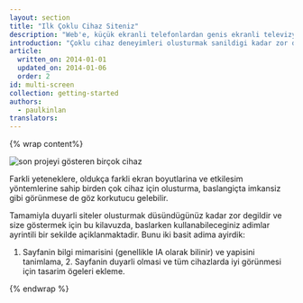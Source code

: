 ```yaml
---
layout: section
title: "Ilk Çoklu Cihaz Siteniz"
description: "Web'e, küçük ekranli telefonlardan genis ekranli televizyonlara kadar çok çesitli cihazlardan erisilebilir. Tüm bu cihazlarda iyi bir sekilde çalisacak bir siteyi nasil olusturacaginizi ögrenin."
introduction: "Çoklu cihaz deneyimleri olusturmak sanildigi kadar zor degildir. Bu kilavuzu izleyerek <a href='https://www.udacity.com/course/cs256'>CS256 Mobil Web Gelistirme kursumuz</a> için farkli cihaz türlerinin tümünde iyi sekilde çalisan bir örnek ürün açilis sayfasi olusturacagiz."
article:
  written_on: 2014-01-01
  updated_on: 2014-01-06
  order: 2
id: multi-screen
collection: getting-started
authors:
  - paulkinlan
translators:
---
```


{% wrap content%}

<img src="images/finaloutput-2x.jpg" alt="son projeyi gösteren birçok cihaz">

Farkli yeteneklere, oldukça farkli ekran boyutlarina ve etkilesim yöntemlerine sahip birden çok cihaz için olusturma, baslangiçta imkansiz gibi görünmese de göz korkutucu gelebilir.

Tamamiyla duyarli siteler olusturmak düsündügünüz kadar zor degildir ve size göstermek için bu kilavuzda, baslarken kullanabileceginiz adimlar ayrintili bir sekilde açiklanmaktadir.  Bunu iki basit adima ayirdik:

1.  Sayfanin bilgi mimarisini (genellikle IA olarak bilinir) ve yapisini tanimlama, 2.  Sayfanin duyarli olmasi ve tüm cihazlarda iyi görünmesi için tasarim ögeleri ekleme.

{% endwrap %}

